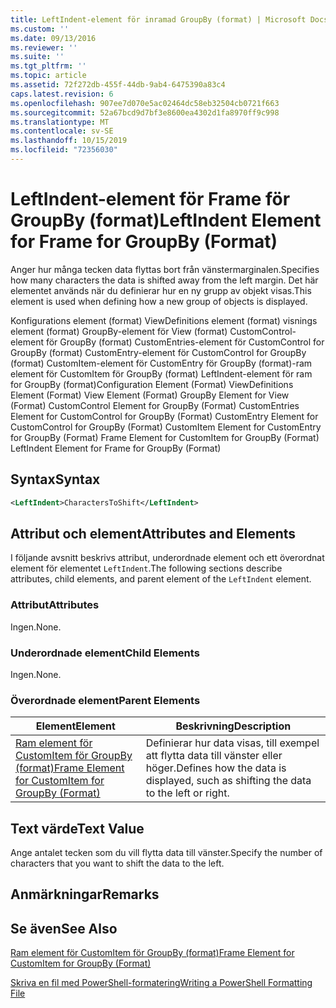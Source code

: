 ```yaml
---
title: LeftIndent-element för inramad GroupBy (format) | Microsoft Docs
ms.custom: ''
ms.date: 09/13/2016
ms.reviewer: ''
ms.suite: ''
ms.tgt_pltfrm: ''
ms.topic: article
ms.assetid: 72f272db-455f-44db-9ab4-6475390a83c4
caps.latest.revision: 6
ms.openlocfilehash: 907ee7d070e5ac02464dc58eb32504cb0721f663
ms.sourcegitcommit: 52a67bcd9d7bf3e8600ea4302d1fa8970ff9c998
ms.translationtype: MT
ms.contentlocale: sv-SE
ms.lasthandoff: 10/15/2019
ms.locfileid: "72356030"
---
```

# <a name="leftindent-element-for-frame-for-groupby-format"></a><span data-ttu-id="d29e4-102">LeftIndent-element för Frame för GroupBy (format)</span><span class="sxs-lookup"><span data-stu-id="d29e4-102">LeftIndent Element for Frame for GroupBy (Format)</span></span>

<span data-ttu-id="d29e4-103">Anger hur många tecken data flyttas bort från vänstermarginalen.</span><span class="sxs-lookup"><span data-stu-id="d29e4-103">Specifies how many characters the data is shifted away from the left margin.</span></span> <span data-ttu-id="d29e4-104">Det här elementet används när du definierar hur en ny grupp av objekt visas.</span><span class="sxs-lookup"><span data-stu-id="d29e4-104">This element is used when defining how a new group of objects is displayed.</span></span>

<span data-ttu-id="d29e4-105">Konfigurations element (format) ViewDefinitions element (format) visnings element (format) GroupBy-element för View (format) CustomControl-element för GroupBy (format) CustomEntries-element för CustomControl for GroupBy (format) CustomEntry-element för CustomControl for GroupBy (format) CustomItem-element för CustomEntry för GroupBy (format)-ram element för CustomItem för GroupBy (format) LeftIndent-element för ram for GroupBy (format)</span><span class="sxs-lookup"><span data-stu-id="d29e4-105">Configuration Element (Format) ViewDefinitions Element (Format) View Element (Format) GroupBy Element for View (Format) CustomControl Element for GroupBy (Format) CustomEntries Element for CustomControl for GroupBy (Format) CustomEntry Element for CustomControl for GroupBy (Format) CustomItem Element for CustomEntry for GroupBy (Format) Frame Element for CustomItem for GroupBy (Format) LeftIndent Element for Frame for GroupBy (Format)</span></span>

## <a name="syntax"></a><span data-ttu-id="d29e4-106">Syntax</span><span class="sxs-lookup"><span data-stu-id="d29e4-106">Syntax</span></span>

```xml
<LeftIndent>CharactersToShift</LeftIndent>
```

## <a name="attributes-and-elements"></a><span data-ttu-id="d29e4-107">Attribut och element</span><span class="sxs-lookup"><span data-stu-id="d29e4-107">Attributes and Elements</span></span>

<span data-ttu-id="d29e4-108">I följande avsnitt beskrivs attribut, underordnade element och ett överordnat element för elementet `LeftIndent`.</span><span class="sxs-lookup"><span data-stu-id="d29e4-108">The following sections describe attributes, child elements, and parent element of the `LeftIndent` element.</span></span>

### <a name="attributes"></a><span data-ttu-id="d29e4-109">Attribut</span><span class="sxs-lookup"><span data-stu-id="d29e4-109">Attributes</span></span>

<span data-ttu-id="d29e4-110">Ingen.</span><span class="sxs-lookup"><span data-stu-id="d29e4-110">None.</span></span>

### <a name="child-elements"></a><span data-ttu-id="d29e4-111">Underordnade element</span><span class="sxs-lookup"><span data-stu-id="d29e4-111">Child Elements</span></span>

<span data-ttu-id="d29e4-112">Ingen.</span><span class="sxs-lookup"><span data-stu-id="d29e4-112">None.</span></span>

### <a name="parent-elements"></a><span data-ttu-id="d29e4-113">Överordnade element</span><span class="sxs-lookup"><span data-stu-id="d29e4-113">Parent Elements</span></span>

|<span data-ttu-id="d29e4-114">Element</span><span class="sxs-lookup"><span data-stu-id="d29e4-114">Element</span></span>|<span data-ttu-id="d29e4-115">Beskrivning</span><span class="sxs-lookup"><span data-stu-id="d29e4-115">Description</span></span>|
|-------------|-----------------|
|[<span data-ttu-id="d29e4-116">Ram element för CustomItem för GroupBy (format)</span><span class="sxs-lookup"><span data-stu-id="d29e4-116">Frame Element for CustomItem for GroupBy (Format)</span></span>](./frame-element-for-customitem-for-groupby-format.md)|<span data-ttu-id="d29e4-117">Definierar hur data visas, till exempel att flytta data till vänster eller höger.</span><span class="sxs-lookup"><span data-stu-id="d29e4-117">Defines how the data is displayed, such as shifting the data to the left or right.</span></span>|

## <a name="text-value"></a><span data-ttu-id="d29e4-118">Text värde</span><span class="sxs-lookup"><span data-stu-id="d29e4-118">Text Value</span></span>

<span data-ttu-id="d29e4-119">Ange antalet tecken som du vill flytta data till vänster.</span><span class="sxs-lookup"><span data-stu-id="d29e4-119">Specify the number of characters that you want to shift the data to the left.</span></span>

## <a name="remarks"></a><span data-ttu-id="d29e4-120">Anmärkningar</span><span class="sxs-lookup"><span data-stu-id="d29e4-120">Remarks</span></span>

## <a name="see-also"></a><span data-ttu-id="d29e4-121">Se även</span><span class="sxs-lookup"><span data-stu-id="d29e4-121">See Also</span></span>

[<span data-ttu-id="d29e4-122">Ram element för CustomItem för GroupBy (format)</span><span class="sxs-lookup"><span data-stu-id="d29e4-122">Frame Element for CustomItem for GroupBy (Format)</span></span>](./frame-element-for-customitem-for-groupby-format.md)

[<span data-ttu-id="d29e4-123">Skriva en fil med PowerShell-formatering</span><span class="sxs-lookup"><span data-stu-id="d29e4-123">Writing a PowerShell Formatting File</span></span>](./writing-a-powershell-formatting-file.md)
